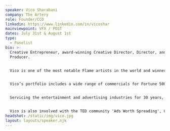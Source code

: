 ```yaml
---
speaker: Vico Sharabani
company: The Artery
role: Founder/CCO
linkedin: https://www.linkedin.com/in/vicoshar
mainviewpoint: VFX / POST
dates: July 31st & August 1st
type:
  - Panelist
bio: >-
  Creative Entrepreneur, award-winning Creative Director, Director, and
  Producer.


  Vico is one of the most notable Flame artists in the world and winner of the first ever Autodesk Flame-Award recognizing his vast contributions to the visual effects industry over the past 25 years.


  Vico’s portfolio includes a wide range of commercials for Fortune 500 companies such as Mercedes-Benz, Nike, and AT&T, music videos for Beyoncé, Coldplay, Niki Minaj, Kanye West, Bob Dylan, and work on dozens of films such as SMILE, Wes Anderson's The Grand Budapest Hotel, Marriage Story, The Farewell, and Ocean’s 8 to name a few.


  Servicing the entertainment and advertising industries for 30 years, Vico is heavily involved in the management of projects across creative, production, and technical endeavors.


  Vico is also involved with the TED community 'Ads Worth Spreading', Co-Organizer of TEDxEast, and completing the EMBA program at the Berlin School Of Creative Leadership.
headshot: /static/img/vico.jpg
layout: layouts/speaker.njk
---
```

